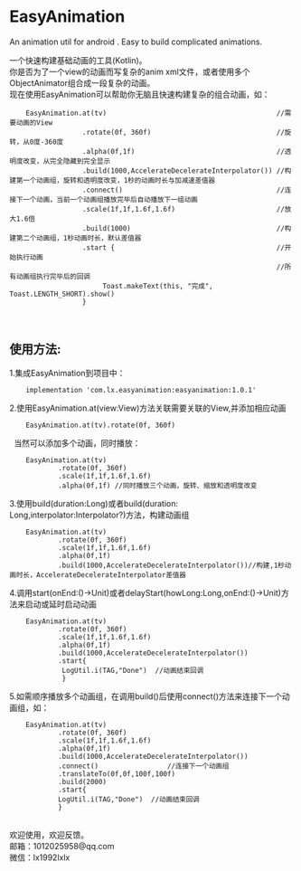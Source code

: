 # EasyAnimation
An animation util for android . Easy to build complicated animations.<br>

一个快速构建基础动画的工具(Kotlin)。<br>
你是否为了一个view的动画而写复杂的anim xml文件，或者使用多个ObjectAnimator组合成一段复杂的动画。<br>
现在使用EasyAnimation可以帮助你无脑且快速构建复杂的组合动画，如：<br>


        EasyAnimation.at(tv)                                          //需要动画的View
                      .rotate(0f, 360f)                               //旋转，从0度-360度
                      .alpha(0f,1f)                                   //透明度改变，从完全隐藏到完全显示
                      .build(1000,AccelerateDecelerateInterpolator()) //构建第一个动画组，旋转和透明度改变，1秒的动画时长与加减速差值器
                      .connect()                                      //连接下一个动画，当前一个动画组播放完毕后自动播放下一组动画
                      .scale(1f,1f,1.6f,1.6f)                         //放大1.6倍
                      .build(1000)                                    //构建第二个动画组，1秒动画时长，默认差值器
                      .start {                                        //开始执行动画
                                                                      //所有动画组执行完毕后的回调
                           Toast.makeText(this, "完成", Toast.LENGTH_SHORT).show()
                      }
                      
                      
使用方法:
-----------------

1.集成EasyAnimation到项目中：<br>
                
        implementation 'com.lx.easyanimation:easyanimation:1.0.1'
                
2.使用EasyAnimation.at(view:View)方法关联需要关联的View,并添加相应动画<br>
 
        EasyAnimation.at(tv).rotate(0f, 360f)
   
   
   当然可以添加多个动画，同时播放：<br>
   
        EasyAnimation.at(tv)
                .rotate(0f, 360f)
                .scale(1f,1f,1.6f,1.6f)
                .alpha(0f,1f) //同时播放三个动画，旋转、缩放和透明度改变
                
                
3.使用build(duration:Long)或者build(duration: Long,interpolator:Interpolator?)方法，构建动画组

        EasyAnimation.at(tv)
                .rotate(0f, 360f)
                .scale(1f,1f,1.6f,1.6f)
                .alpha(0f,1f)
                .build(1000,AccelerateDecelerateInterpolator())//构建,1秒动画时长，AccelerateDecelerateInterpolator差值器
                
4.调用start(onEnd:()->Unit)或者delayStart(howLong:Long,onEnd:()->Unit)方法来启动或延时启动动画
 
        EasyAnimation.at(tv)
                .rotate(0f, 360f)
                .scale(1f,1f,1.6f,1.6f)
                .alpha(0f,1f)
                .build(1000,AccelerateDecelerateInterpolator())
                .start{
                 LogUtil.i(TAG,"Done")  //动画结束回调
                 }

5.如需顺序播放多个动画组，在调用build()后使用connect()方法来连接下一个动画组，如：

        EasyAnimation.at(tv)
                .rotate(0f, 360f)
                .scale(1f,1f,1.6f,1.6f)
                .alpha(0f,1f)
                .build(1000,AccelerateDecelerateInterpolator())
                .connect()                 //连接下一个动画组
                .translateTo(0f,0f,100f,100f)
                .build(2000)
                .start{
                LogUtil.i(TAG,"Done")  //动画结束回调 
                }
                
                
<br>
欢迎使用，欢迎反馈。<br>
邮箱：1012025958@qq.com<br>
微信：lx1992lxlx
